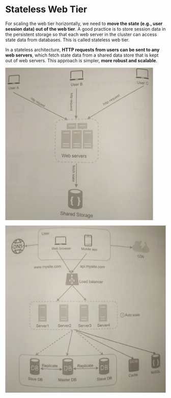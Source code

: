 # Stateless Web Tier

For scaling the web tier horizontally, we need to **move the state (e.g., user session data) out of the web tier**. A good practice is to store session data in the persistent storage so that each web server in the cluster can access state data from databases. This is called stateless web tier.

In a stateless architecture, **HTTP requests from users can be sent to any web servers**, which fetch state data from a shared data store that is kept out of web servers. This approach is simpler, **more robust and scalable**.

![](2021-08-28-20-18-43.png)

![](2021-08-28-20-19-03.png)

